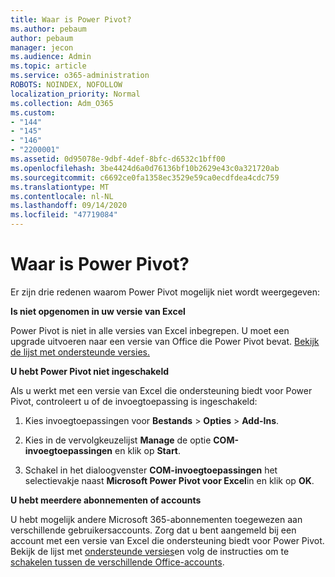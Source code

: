 ```yaml
---
title: Waar is Power Pivot?
ms.author: pebaum
author: pebaum
manager: jecon
ms.audience: Admin
ms.topic: article
ms.service: o365-administration
ROBOTS: NOINDEX, NOFOLLOW
localization_priority: Normal
ms.collection: Adm_O365
ms.custom:
- "144"
- "145"
- "146"
- "2200001"
ms.assetid: 0d95078e-9dbf-4def-8bfc-d6532c1bff00
ms.openlocfilehash: 3be4424d6a0d76136bf10b2629e43c0a321720ab
ms.sourcegitcommit: c6692ce0fa1358ec3529e59ca0ecdfdea4cdc759
ms.translationtype: MT
ms.contentlocale: nl-NL
ms.lasthandoff: 09/14/2020
ms.locfileid: "47719084"
---
```

# <a name="where-is-power-pivot"></a>Waar is Power Pivot?

Er zijn drie redenen waarom Power Pivot mogelijk niet wordt weergegeven:
  
**Is niet opgenomen in uw versie van Excel**
  
Power Pivot is niet in alle versies van Excel inbegrepen. U moet een upgrade uitvoeren naar een versie van Office die Power Pivot bevat. [Bekijk de lijst met ondersteunde versies.](https://support.office.com/article/aa64e217-4b6e-410b-8337-20b87e1c2a4b.aspx)
  
**U hebt Power Pivot niet ingeschakeld**
  
Als u werkt met een versie van Excel die ondersteuning biedt voor Power Pivot, controleert u of de invoegtoepassing is ingeschakeld:
  
1. Kies invoegtoepassingen voor **Bestands** \> **Opties** \> **Add-Ins**.

2. Kies in de vervolgkeuzelijst **Manage** de optie **COM-invoegtoepassingen** en klik op **Start**.

3. Schakel in het dialoogvenster **COM-invoegtoepassingen** het selectievakje naast **Microsoft Power Pivot voor Excel**in en klik op **OK**.

**U hebt meerdere abonnementen of accounts**
  
U hebt mogelijk andere Microsoft 365-abonnementen toegewezen aan verschillende gebruikersaccounts. Zorg dat u bent aangemeld bij een account met een versie van Excel die ondersteuning biedt voor Power Pivot. Bekijk de lijst met [ondersteunde versies](https://support.office.com/article/aa64e217-4b6e-410b-8337-20b87e1c2a4b.aspx)en volg de instructies om te [schakelen tussen de verschillende Office-accounts](https://support.office.com/article/b9582171-fd1f-4284-9846-bdd72bb28426.aspx#BKMK_WebSwitchAccounts).
